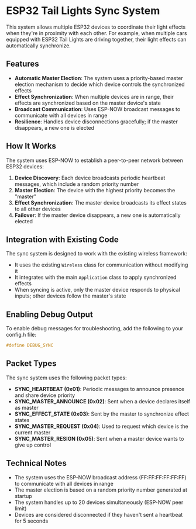 # ESP32 Tail Lights Sync System

This system allows multiple ESP32 devices to coordinate their light effects when they're in proximity with each other. For example, when multiple cars equipped with ESP32 Tail Lights are driving together, their light effects can automatically synchronize.

## Features

- **Automatic Master Election**: The system uses a priority-based master election mechanism to decide which device controls the synchronized effects
- **Effect Synchronization**: When multiple devices are in range, their effects are synchronized based on the master device's state
- **Broadcast Communication**: Uses ESP-NOW broadcast messages to communicate with all devices in range
- **Resilience**: Handles device disconnections gracefully; if the master disappears, a new one is elected

## How It Works

The system uses ESP-NOW to establish a peer-to-peer network between ESP32 devices:

1. **Device Discovery**: Each device broadcasts periodic heartbeat messages, which include a random priority number
2. **Master Election**: The device with the highest priority becomes the "master"
3. **Effect Synchronization**: The master device broadcasts its effect states to all other devices
4. **Failover**: If the master device disappears, a new one is automatically elected

## Integration with Existing Code

The sync system is designed to work with the existing wireless framework:

- It uses the existing `Wireless` class for communication without modifying it
- It integrates with the main `Application` class to apply synchronized effects
- When syncing is active, only the master device responds to physical inputs; other devices follow the master's state

## Enabling Debug Output

To enable debug messages for troubleshooting, add the following to your config.h file:

```cpp
#define DEBUG_SYNC
```

## Packet Types

The sync system uses the following packet types:

- **SYNC_HEARTBEAT (0x01)**: Periodic messages to announce presence and share device priority
- **SYNC_MASTER_ANNOUNCE (0x02)**: Sent when a device declares itself as master
- **SYNC_EFFECT_STATE (0x03)**: Sent by the master to synchronize effect states
- **SYNC_MASTER_REQUEST (0x04)**: Used to request which device is the current master
- **SYNC_MASTER_RESIGN (0x05)**: Sent when a master device wants to give up control

## Technical Notes

- The system uses the ESP-NOW broadcast address (FF:FF:FF:FF:FF:FF) to communicate with all devices in range
- The master election is based on a random priority number generated at startup
- The system handles up to 20 devices simultaneously (ESP-NOW peer limit)
- Devices are considered disconnected if they haven't sent a heartbeat for 5 seconds

